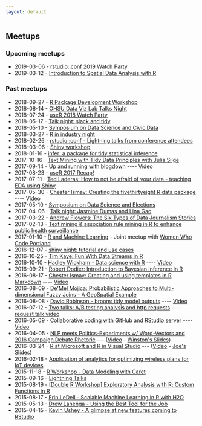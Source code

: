 ```yaml
---
layout: default
---
```


## Meetups

### Upcoming meetups

* 2019-03-06 - [rstudio::conf 2019 Watch Party](https://www.meetup.com/portland-r-user-group/events/259131433/)
* 2019-03-12 - [Introduction to Spatial Data Analysis with R](https://www.meetup.com/portland-r-user-group/events/258271365/)

<!-- Coming soon ... -->

### Past meetups

* 2018-09-27 - [R Package Development Workshop](https://www.meetup.com/portland-r-user-group/events/253797396/)
* 2018-08-14 - [OHSU Data Viz Lab Talks Night](https://www.meetup.com/portland-r-user-group/events/253069227/)
* 2018-07-24 - [useR 2018 Watch Party](https://www.meetup.com/portland-r-user-group/events/252918702/)
* 2018-05-17 - [Talk night: slack and tidy](https://www.meetup.com/portland-r-user-group/events/250257373/)
* 2018-05-10 - [Symposium on Data Science and Civic Data](https://www.meetup.com/portland-r-user-group/events/250075408/)
* 2018-03-27 - [R in industry night](https://www.meetup.com/portland-r-user-group/events/248703297/)
* 2018-02-26 - [rstudio::conf - Lightning talks from conference attendees](https://www.meetup.com/portland-r-user-group/events/247363596/)
* 2018-03-06 - [Shiny workshop](https://www.meetup.com/portland-r-user-group/events/247752115/)
* 2018-01-16 - [infer: a package for tidy statistical inference](https://www.meetup.com/portland-r-user-group/events/246102554/)
* 2017-10-16 - [Text Mining with Tidy Data Principles with Julia Silge](https://www.meetup.com/portland-r-user-group/events/243498840/)
* 2017-09-14 - [Up and running with blogdown](https://www.meetup.com/portland-r-user-group/events/242600475) ---- [Video](https://www.youtube.com/watch?v=edyzTo3DF4U)
* 2017-08-23 - [useR 2017 Recap!](https://www.meetup.com/portland-r-user-group/events/242314927/)
* 2017-07-11 - [Ted Laderas: How to not be afraid of your data - teaching EDA using Shiny](https://www.meetup.com/portland-r-user-group/events/240846589/)
* 2017-05-30 - [Chester Ismay: Creating the fivethirtyeight R data package](https://www.meetup.com/portland-r-user-group/events/239484692/) ---- [Video](https://www.youtube.com/watch?v=UUc5u0NOvhg&t=2s)
* 2017-05-10 - [Symposium on Data Science and Elections](https://www.meetup.com/portland-r-user-group/events/239592848/)
* 2017-04-06 - [Talk night: Jasmine Dumas and Lina Gao](https://www.meetup.com/portland-r-user-group/events/236125171/)
* 2017-03-22 - [Andrew Flowers: The Six Types of Data Journalism Stories](https://www.meetup.com/portland-r-user-group/events/237506231/)
* 2017-02-13 - [Text mining & association rule mining in R to enhance public health surveillance](https://www.meetup.com/portland-r-user-group/events/236703908/)
* 2017-01-10 - [R and Machine Learning](https://www.meetup.com/Women-Who-Code-Portland/events/235867242/) - Joint meetup with [Women Who Code Portland](https://www.meetup.com/Women-Who-Code-Portland/)
* 2016-12-07 - [shiny night: tutorial and use cases](https://www.meetup.com/portland-r-user-group/events/235649828/)
* 2016-10-25 - [Tim Kaye: Fun With Data Streams in R](http://www.meetup.com/portland-r-user-group/events/233946514/)
* 2016-10-10 - [Hadley Wickham - Data science with R](http://www.meetup.com/portland-r-user-group/events/232680753/) ---- [Video](https://www.youtube.com/watch?v=K-ss_ag2k9E)
* 2016-09-21 - [Robert Dodier: Introduction to Bayesian inference in R](http://www.meetup.com/portland-r-user-group/events/233144774/)
* 2016-08-17 - [Chester Ismay: Creating and using templates in R Markdown](http://www.meetup.com/portland-r-user-group/events/231100247/) ---- [Video](https://www.youtube.com/watch?v=3YTxGDoBeS0)
* 2016-08-09 - [De'Mel Mojica: Probabilistic Approaches to Multi-dimensional Fuzzy Joins - A GeoSpatial Example](http://www.meetup.com/portland-r-user-group/events/230860024/)
* 2016-08-08 - [David Robinson - broom: tidy model outputs](http://www.meetup.com/portland-r-user-group/events/232708517/)  ---- [Video](https://www.youtube.com/watch?v=eotoyMpgbes)
* 2016-07-12 - [Two talks: A/B testing analysis and http requests](http://www.meetup.com/portland-r-user-group/events/230200855/) ---- [request talk video](https://www.youtube.com/watch?v=B3zkgt04mNE)
* 2016-05-09 - [Collaborative coding with GitHub and RStudio server](http://www.meetup.com/portland-r-user-group/events/229099024/) ---- [Video](https://www.youtube.com/watch?v=MHWX0f3TG4I)
* 2016-04-05 - [NLP meets Politics-Experiment­s w/ Word-Vectors and 2016 Campaign Debate Rhetoric](http://www.meetup.com/portland-r-user-group/events/229130207/) --- ([Video](https://www.youtube.com/watch?v=3jUhUoCuWHs) - [Winston's Slides](https://github.com/tactical-Data/SlidesPDXDataScienceApril2016))
* 2016-03-24 - [R at Microsoft and R in Visual Studio](http://www.meetup.com/portland-r-user-group/events/229081827/) --- ([Video](https://www.youtube.com/watch?v=tQlzukyC8VY) - [Joe's Slides](http://files.meetup.com/1685557/R%20at%20Microsoft_Portland_RUG.pptx))
* 2016-02-18 - [Application of analytics for optimizing wireless plans for IoT devices](http://www.meetup.com/portland-r-user-group/events/228542752/)
* 2015-11-18 - [R Workshop - Data Modeling with Caret](http://www.meetup.com/portland-r-user-group/events/226400619/)
* 2015-09-16 - [Lightning Talks](http://www.meetup.com/portland-r-user-group/events/221901470/)
* 2015-08-19 - [[Double R Workshop] Exploratory Analysis with R; Custom Functions in R](http://www.meetup.com/portland-r-user-group/events/224290472/)
* 2015-08-17 - [Erin LeDell - Scalable Machine Learning in R with H2O](http://www.meetup.com/portland-r-user-group/events/224100404/)
* 2015-05-13 - [Drew Lanenga - Using the Best Tool for the Job](http://www.meetup.com/portland-r-user-group/events/222210878/)
* 2015-04-15 - [Kevin Ushey - A glimpse at new features coming to RStudio](http://www.meetup.com/portland-r-user-group/events/221612364/)

